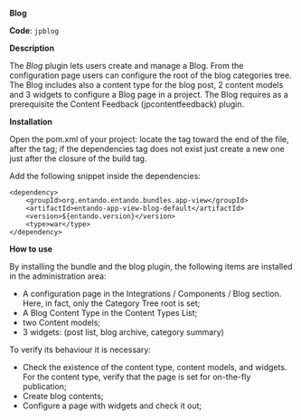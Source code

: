**Blog**

**Code**: ```jpblog```

**Description**

The _Blog_ plugin lets users create and manage a Blog.
From the configuration page users can configure the root of the blog categories tree.
The Blog includes also a content type for the blog post, 2 content models and 3 widgets to configure a Blog page in a project.
The Blog requires as a prerequisite the Content Feedback (jpcontentfeedback) plugin.

**Installation**

Open the pom.xml of your project: locate the tag toward the end of the file, after the tag; if the dependencies tag does not exist just create a new one just after the closure of the build tag.

Add the following snippet inside the dependencies:

```
<dependency>
    <groupId>org.entando.entando.bundles.app-view</groupId>
    <artifactId>entando-app-view-blog-default</artifactId>
    <version>${entando.version}</version>
    <type>war</type>
</dependency>
```

**How to use**

By installing the bundle and the blog plugin, the following items are installed in the administration area:

* A configuration page in the Integrations / Components /  Blog section. Here, in fact, only the Category Tree root is set;
* A Blog Content Type in the Content Types List;
* two Content models;
* 3 widgets: (post list, blog archive, category summary)

To verify its behaviour it is necessary:

* Check the existence of the content type, content models, and widgets. For the content type, verify that the page is set for on-the-fly publication;
* Create blog contents;
* Configure a page with widgets and check it out;
